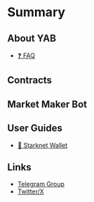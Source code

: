 # Summary

## About YAB

* [❓ FAQ](about_yab/FAQ.md)

## Contracts

## Market Maker Bot

## User Guides

* [👜 Starknet Wallet](user_guides/starknet_wallet_setup.md)

## Links

* [Telegram Group](https://t.me/grindlabs)
* [Twitter/X](https://twitter.com/yanotherbridge)
